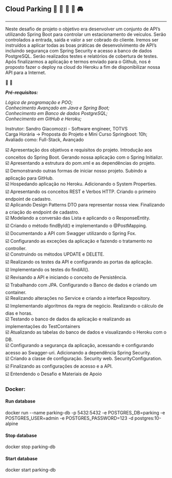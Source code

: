 ## Cloud Parking    :red_car:   :blue_car:  :minibus:   :truck: :oncoming_automobile: 
***
Neste desafio de projeto o objetivo era desenvolver um conjunto de API’s utilizando Spring Boot para controlar um estacionamento de veículos. Serão controlados a entrada, saída e valor a ser cobrado do cliente. Iremos ser instruídos a aplicar todas as boas práticas de desenvolvimento de API’s incluindo segurança com Spring Security e acesso a banco de dados PostgreSQL. Serão realizados testes e relatórios de cobertura de testes. Após finalizarmos a aplicação e termos enviado para o Github, nos é proposto fazer o deploy na cloud do Heroku a fim de disponibilizar nossa API para a Internet.

:blue_car: :red_car:

_**Pré-requisitos:**_

_Lógica de programação e POO;_   
_Conhecimento Avançado em Java e Spring Boot;_   
_Conhecimento em Banco de dados PostgreSQL;_   
_Conhecimento em GitHub e Heroku;_   

Instrutor: Sandro Giacomozzi - Software engineer, TOTVS   
Carga Horária -> Proposta do Projeto e Mini Curso Springboot: 10h;   
Avaliado como: Full-Stack, Avançado   

:ballot_box_with_check: Apresentação dos objetivos e requisitos do projeto. Introdução aos conceitos do Spring Boot. Gerando nossa aplicação com o Spring Initializr.   
:ballot_box_with_check: Apresentando a estrutura do pom.xml e as dependências do projeto.   
:ballot_box_with_check: Demonstrando outras formas de iniciar nosso projeto. Subindo a aplicação para GitHub.   
:ballot_box_with_check: Hospedando aplicação no Heroku. Adicionando o System Properties.   
:ballot_box_with_check: Apresentando os conceitos REST e Verbos HTTP. Criando o primeiro endpoint de cadastro.   
:ballot_box_with_check: Aplicando Design Patterns DTO para representar nossa view. Finalizando a criação do endpoint de cadastro.   
:ballot_box_with_check: Modelando a conversão das Lista e aplicando o o ResponseEntity.   
:ballot_box_with_check: Criando o método findById() e implementando o @PostMapping.   
:ballot_box_with_check: Documentando a API com Swagger utilizando o Spring Fox.   
:ballot_box_with_check: Configurando as exceções da aplicação e fazendo o tratamento no controller.   
:ballot_box_with_check: Construindo os métodos UPDATE e DELETE.   
:ballot_box_with_check: Realizando os testes da API e configurando as portas da aplicação.   
:ballot_box_with_check: Implementando os testes do findAll().   
:ballot_box_with_check: Revisando a API e iniciando o conceito de Persistência.   
:ballot_box_with_check: Trabalhando com JPA. Configurando o Banco de dados e criando um container.   
:ballot_box_with_check: Realizando alterações no Service e criando a interface Repository.   
:ballot_box_with_check: Implementando algoritmos da regra de negócio. Realizando o cálculo de dias e horas.   
:ballot_box_with_check: Testando o banco de dados da aplicação e realizando as implementações do TestContainers   
:ballot_box_with_check: Atualizando as tabelas do banco de dados e visualizando o Heroku com o DB.   
:ballot_box_with_check: Configurando a segurança da aplicação, acessando e configurando acesso ao Swagger-uri. Adicionando a dependência Spring Security.   
:ballot_box_with_check: Criando a classe de configuração. Security web. SecurityConfiguration.   
:ballot_box_with_check: Finalizando as configurações de acesso e a API.   
:ballot_box_with_check: Entendendo o Desafio e Materiais de Apoio   


### Docker:

#### Run database
docker run --name parking-db -p 5432:5432 -e POSTGRES_DB=parking -e POSTGRES_USER=admin -e POSTGRES_PASSWORD=123 -d postgres:10-alpine

#### Stop database
docker stop parking-db

#### Start database
docker start parking-db
